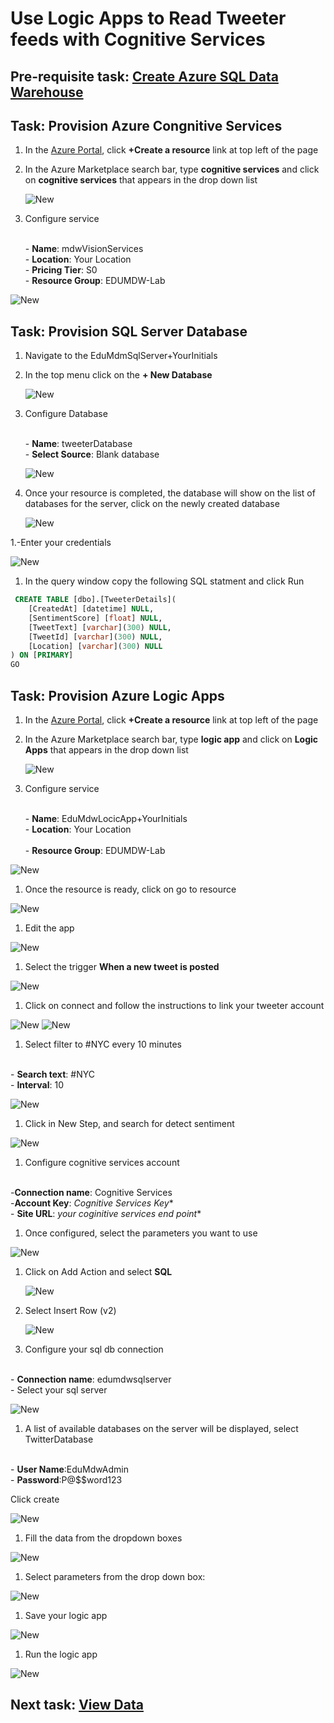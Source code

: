 # Use Logic Apps to Read Tweeter feeds with Cognitive Services

## Pre-requisite task: [Create Azure SQL Data Warehouse](../azure-sql-datawarehouse/provision-azure-sql-data-warehouse.md)

## Task: Provision Azure Congnitive Services

1. In the [Azure Portal](https://portal.azure.com), click **+Create a resource** link at top left of the page

1. In the Azure Marketplace search bar, type **cognitive services** and click on **cognitive services** that appears in the drop down list

    ![New](media/click-create.png)

1. Configure service
  
    <br> - **Name**: mdwVisionServices
    <br> - **Location**: Your Location
    <br> - **Pricing Tier**: S0
    <br> - **Resource Group**: EDUMDW-Lab

 ![New](media/save-service.png)


## Task: Provision SQL Server Database

1. Navigate to the EduMdmSqlServer+YourInitials

1. In the top menu click on the **+ New Database**

    ![New](media/create-sql-database.png)

1. Configure Database
  
    <br> - **Name**: tweeterDatabase
    <br> - **Select Source**: Blank database   
    
     ![New](media/configure-database.png)

1. Once your resource is completed, the database will show on the list of databases for the server, click on the newly created database

    ![New](media/select-database.png)

1.-Enter your credentials
  
![New](media/enter-sql-credentials.png)

1. In the query window copy the following SQL statment and click Run

```sql
 CREATE TABLE [dbo].[TweeterDetails](
	[CreatedAt] [datetime] NULL,
	[SentimentScore] [float] NULL,
	[TweetText] [varchar](300) NULL,
	[TweetId] [varchar](300) NULL,
	[Location] [varchar](300) NULL
) ON [PRIMARY]
GO
```

## Task: Provision Azure Logic Apps

1. In the [Azure Portal](https://portal.azure.com), click **+Create a resource** link at top left of the page

1. In the Azure Marketplace search bar, type **logic app** and click on **Logic Apps** that appears in the drop down list

    ![New](media/create-app.png)

1. Configure service
  
    <br> - **Name**: EduMdwLocicApp+YourInitials
    <br> - **Location**: Your Location    
    <br> - **Resource Group**: EDUMDW-Lab

 ![New](media/save-configuration.png)

1. Once the resource is ready, click on go to resource
  
  ![New](media/notification.png)

1. Edit the app

 ![New](media/select-edit.png)

1. Select the trigger **When a new tweet is posted**

 ![New](media/select-trigger.png)

1. Click on connect and follow the instructions to link your tweeter account

  ![New](media/sign-in-tweeter.png)
  ![New](media/authorize-tweeter.png)

1. Select filter to #NYC every 10 minutes

  <br> - **Search text**: #NYC
  <br> - **Interval**: 10

  ![New](media/select-filter.png)

1. Click in New Step, and search for detect sentiment

  ![New](media/select-sentiment.png)

1. Configure cognitive services account

  <br> -**Connection name**: Cognitive Services
  <br> -**Account Key**: *Cognitive Services Key**
  <br> - **Site URL**: *your coginitive services end point**

1. Once configured, select the parameters you want to use

  ![New](media/detect-sentiment-select-parameter.png)

  
1. Click on Add Action and select **SQL**
   
   ![New](media/action-select-sql.png)

1. Select Insert Row (v2)

   ![New](media/action-select-sql-insert-row.png)

1. Configure your sql db connection

  <br> - **Connection name**: edumdwsqlserver
  <br> -  Select your sql server
  
![New](media/action-select-sql-server.png)

1. A list of available databases on the server will be displayed, select TwitterDatabase
  
  <br> - **User Name**:EduMdwAdmin
  <br> - **Password**:P@$$word123
  
  Click create

  ![New](media/action-select-database.png)

1. Fill the data from the dropdown boxes
 
 ![New](media/action-final-configuration.png)

1. Select parameters from the drop down box:

 ![New](media/action-insert-row-parameters.png)

1. Save your logic app

![New](media/save-logic-app.png)

1. Run the logic app

![New](media/run-logic-app.png)

## Next task: [View Data](../Power-bi/visualize-data.md)
